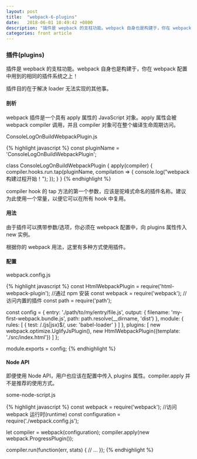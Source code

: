 ```yaml
---
layout: post
title:  "webpack-6-plugins"
date:   2018-06-01 10:49:42 +0800
description: "插件是 wepback 的支柱功能。webpack 自身也是构建于，你在 webpack 配置中用到的相同的插件系统之上！"
categories: front article
---
```


### 插件(plugins)

插件是 wepback 的支柱功能。webpack 自身也是构建于，你在 webpack 配置中用到的相同的插件系统之上！

插件目的在于解决 loader 无法实现的其他事。

#### 剖析

webpack 插件是一个具有 apply 属性的 JavaScript 对象。apply 属性会被 webpack compiler 调用，并且 compiler 对象可在整个编译生命周期访问。

ConsoleLogOnBuildWebpackPlugin.js

{% highlight javascript %}
const pluginName = 'ConsoleLogOnBuildWebpackPlugin';

class ConsoleLogOnBuildWebpackPlugin {
    apply(compiler) {
        compiler.hooks.run.tap(pluginName, compilation => {
            console.log("webpack 构建过程开始！");
        });
    }
}
{% endhighlight %}

compiler hook 的 tap 方法的第一个参数，应该是驼峰式命名的插件名称。建议为此使用一个常量，以便它可以在所有 hook 中复用。

#### 用法

由于插件可以携带参数/选项，你必须在 webpack 配置中，向 plugins 属性传入 new 实例。

根据你的 webpack 用法，这里有多种方式使用插件。

#### 配置

webpack.config.js

{% highlight javascript %}
const HtmlWebpackPlugin = require('html-webpack-plugin'); //通过 npm 安装
const webpack = require('webpack'); //访问内置的插件
const path = require('path');

const config = {
  entry: './path/to/my/entry/file.js',
  output: {
    filename: 'my-first-webpack.bundle.js',
    path: path.resolve(__dirname, 'dist')
  },
  module: {
    rules: [
      {
        test: /\.(js|jsx)$/,
        use: 'babel-loader'
      }
    ]
  },
  plugins: [
    new webpack.optimize.UglifyJsPlugin(),
    new HtmlWebpackPlugin({template: './src/index.html'})
  ]
};

module.exports = config;
{% endhighlight %}

#### Node API

即便使用 Node API，用户也应该在配置中传入 plugins 属性。compiler.apply 并不是推荐的使用方式。

some-node-script.js

{% highlight javascript %}
const webpack = require('webpack'); //访问 webpack 运行时(runtime)
  const configuration = require('./webpack.config.js');

  let compiler = webpack(configuration);
  compiler.apply(new webpack.ProgressPlugin());

  compiler.run(function(err, stats) {
    // ...
  });
{% endhighlight %}